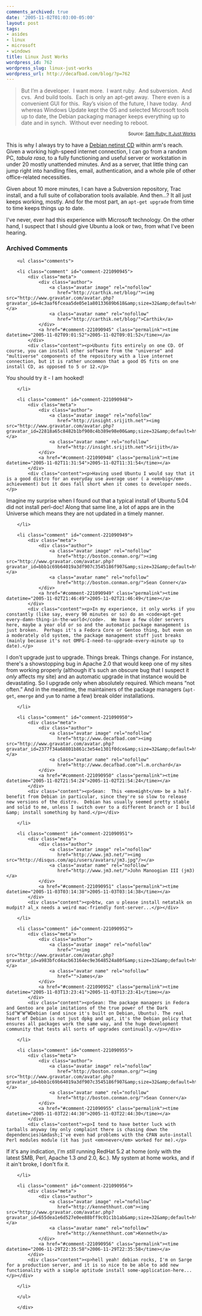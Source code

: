 ```yaml
---
comments_archived: true
date: '2005-11-02T01:03:00-05:00'
layout: post
tags:
- asides
- linux
- microsoft
- windows
title: Linux Just Works
wordpress_id: 762
wordpress_slug: linux-just-works
wordpress_url: http://decafbad.com/blog/?p=762
---
```

<blockquote cite="http://www.intertwingly.net/blog/2005/11/01/It-Just-Works">But I’m a developer.  I want more.  I want ruby.  And subversion.  And cvs.  And build tools.  Each is only an apt-get away.  There even is a convenient GUI for this.  Ray’s vision of the future, I have today.  And whereas Windows Update kept the OS and selected Microsoft tools up to date, the Debian packaging manager keeps everything up to date and in synch.  Without ever needing to reboot.</blockquote>
<small style="text-align:right; display:block">Source: <a href="http://www.intertwingly.net/blog/2005/11/01/It-Just-Works">Sam Ruby: It Just Works</a></small>

This is why I always try to have a [Debian netinst CD][ni] within arm's reach.  Given a working high-speed internet connection, I can go from a random PC, *tabula rasa*, to a fully functioning and useful server or workstation in under 20 mostly unattended minutes.  And as a server, that little thing can jump right into handling files, email, authentication, and a whole pile of other office-related necessities.

Given about 10 more minutes, I can have a Subversion repository, Trac install, and a full suite of collaboration tools available.  And then...?  It all just keeps working, mostly.  And for the most part, an `apt-get upgrade` from time to time keeps things up to date.

I've never, ever had this experience with Microsoft technology.  On the other hand, I suspect that I should give Ubuntu a look or two, from what I've been hearing.

[ni]: http://www.debian.org/CD/netinst/

<!-- tags: linux microsoft windows -->

<div id="comments" class="comments archived-comments">
            <h3>Archived Comments</h3>
            
        <ul class="comments">
            
        <li class="comment" id="comment-221090945">
            <div class="meta">
                <div class="author">
                    <a class="avatar image" rel="nofollow" 
                       href="http://carthik.net/blog/"><img src="http://www.gravatar.com/avatar.php?gravatar_id=4c3aaf6fceaa5de05e1a80133689b618&amp;size=32&amp;default=http://mediacdn.disqus.com/1320279820/images/noavatar32.png"/></a>
                    <a class="avatar name" rel="nofollow" 
                       href="http://carthik.net/blog/">Carthik</a>
                </div>
                <a href="#comment-221090945" class="permalink"><time datetime="2005-11-02T09:01:52">2005-11-02T09:01:52</time></a>
            </div>
            <div class="content"><p>Ubuntu fits entirely on one CD. Of course, you can install other software from the "universe" and "multiverse" components of the repository with a live internet connection, but it is rather uncommon that a good OS fits on one install CD, as opposed to 5 or 12.</p>

<p>You should try it - I am hooked!</p></div>
            
        </li>
    
        <li class="comment" id="comment-221090948">
            <div class="meta">
                <div class="author">
                    <a class="avatar image" rel="nofollow" 
                       href="http://insight.srijith.net"><img src="http://www.gravatar.com/avatar.php?gravatar_id=22818a65c8482b1bf908c4b389e98e00&amp;size=32&amp;default=http://mediacdn.disqus.com/1320279820/images/noavatar32.png"/></a>
                    <a class="avatar name" rel="nofollow" 
                       href="http://insight.srijith.net">Srijith</a>
                </div>
                <a href="#comment-221090948" class="permalink"><time datetime="2005-11-02T11:31:54">2005-11-02T11:31:54</time></a>
            </div>
            <div class="content"><p>Having used Ubuntu I would say that it is a good distro for an everyday use average user ( a <em>big</em> achievement) but it does fall short when it comes to developer needs. </p>

<p>Imagine my surprise when I found out that a typical install of Ubuntu 5.04 did not install perl-doc! Along that same line, a lot of apps are in the Universe which means they are not updated in a timely manner.</p></div>
            
        </li>
    
        <li class="comment" id="comment-221090949">
            <div class="meta">
                <div class="author">
                    <a class="avatar image" rel="nofollow" 
                       href="http://boston.conman.org/"><img src="http://www.gravatar.com/avatar.php?gravatar_id=bbb1c69b64019a3df907c3545186f907&amp;size=32&amp;default=http://mediacdn.disqus.com/1320279820/images/noavatar32.png"/></a>
                    <a class="avatar name" rel="nofollow" 
                       href="http://boston.conman.org/">Sean Conner</a>
                </div>
                <a href="#comment-221090949" class="permalink"><time datetime="2005-11-02T21:46:49">2005-11-02T21:46:49</time></a>
            </div>
            <div class="content"><p>In my experience, it only works if you constantly (like say, every 90 minutes or so) do an <code>apt-get every-damn-thing-in-the-world</code>.  We have a few older servers here, maybe a year old or so and the automatic package management is just broken.  Perhaps it's a Fedora Core or Gentoo thing, but even on a moderately old system, the package management stuff just breaks (mainly because it's not OMFG-I-need-to-upgrade-every-minute up to date).</p>

<p>I don't upgrade just to upgrade.  Things break.  Things change.  For instance, there's a showstopping bug in Apache 2.0 that would keep one of my sites from working properly (although it's such an obscure bug that I suspect it <em>only</em> affects my site) and an automatic upgrade in that instance would be devastating.  So I upgrade only when absolutely required.  Which means &ldquo;not often.&rdquo;  And in the meantime, the maintainers of the package managers (<code>apt-get</code>, <code>emerge</code> and <code>yum</code> to name a few) break older installations.</p></div>
            
        </li>
    
        <li class="comment" id="comment-221090950">
            <div class="meta">
                <div class="author">
                    <a class="avatar image" rel="nofollow" 
                       href="http://www.decafbad.com"><img src="http://www.gravatar.com/avatar.php?gravatar_id=2377f34a68801b861c3e54e1301f0dce&amp;size=32&amp;default=http://mediacdn.disqus.com/1320279820/images/noavatar32.png"/></a>
                    <a class="avatar name" rel="nofollow" 
                       href="http://www.decafbad.com">l.m.orchard</a>
                </div>
                <a href="#comment-221090950" class="permalink"><time datetime="2005-11-02T21:54:24">2005-11-02T21:54:24</time></a>
            </div>
            <div class="content"><p>Sean:  This <em>might</em> be a half-benefit from Debian in particular, since they're so slow to release new versions of the distro.  Debian has usually seemed pretty stable and solid to me, unless I switch over to a different branch or I build &amp; install something by hand.</p></div>
            
        </li>
    
        <li class="comment" id="comment-221090951">
            <div class="meta">
                <div class="author">
                    <a class="avatar image" rel="nofollow" 
                       href="http://www.jm3.net/"><img src="http://disqus.com/api/users/avatars/jm3.jpg"/></a>
                    <a class="avatar name" rel="nofollow" 
                       href="http://www.jm3.net/">John Manoogian III (jm3)</a>
                </div>
                <a href="#comment-221090951" class="permalink"><time datetime="2005-11-03T03:14:38">2005-11-03T03:14:38</time></a>
            </div>
            <div class="content"><p>btw, can u please install netatalk on mudpit? al_x needs a weird mac-friendly font-server...</p></div>
            
        </li>
    
        <li class="comment" id="comment-221090952">
            <div class="meta">
                <div class="author">
                    <a class="avatar image" rel="nofollow" 
                       href=""><img src="http://www.gravatar.com/avatar.php?gravatar_id=a983bfcd4acb63164ec9e3648524a80f&amp;size=32&amp;default=http://mediacdn.disqus.com/1320279820/images/noavatar32.png"/></a>
                    <a class="avatar name" rel="nofollow" 
                       href="">James</a>
                </div>
                <a href="#comment-221090952" class="permalink"><time datetime="2005-11-03T13:23:41">2005-11-03T13:23:41</time></a>
            </div>
            <div class="content"><p>Sean: The package managers in Fedora and Gentoo are pale imitations of the true power of the Dark Sid^W^W^WDebian (and since it's built on Debian, Ubuntu). The real heart of Debian is not just dpkg and apt, it's the Debian policy that ensures all packages work the same way, and the huge development community that tests all sorts of upgrades continually.</p></div>
            
        </li>
    
        <li class="comment" id="comment-221090955">
            <div class="meta">
                <div class="author">
                    <a class="avatar image" rel="nofollow" 
                       href="http://boston.conman.org/"><img src="http://www.gravatar.com/avatar.php?gravatar_id=bbb1c69b64019a3df907c3545186f907&amp;size=32&amp;default=http://mediacdn.disqus.com/1320279820/images/noavatar32.png"/></a>
                    <a class="avatar name" rel="nofollow" 
                       href="http://boston.conman.org/">Sean Conner</a>
                </div>
                <a href="#comment-221090955" class="permalink"><time datetime="2005-11-03T22:44:30">2005-11-03T22:44:30</time></a>
            </div>
            <div class="content"><p>I tend to have better luck with tarballs anyway (my only complaint there is chasing down the dependencies)&mdash;I've even had problems with the CPAN auto-install Perl modules module (it has just <em>never</em> worked for me).</p>

<p>If it's any indication, I'm <em>still</em> running RedHat 5.2 at home (only with the latest SMB, Perl, Apache 1.3 <em>and</em> 2.0, &amp;c.).  My system at home works, and if it ain't broke, I don't fix it.</p></div>
            
        </li>
    
        <li class="comment" id="comment-221090956">
            <div class="meta">
                <div class="author">
                    <a class="avatar image" rel="nofollow" 
                       href="http://kennethhunt.com"><img src="http://www.gravatar.com/avatar.php?gravatar_id=655dea1e6d527e0ee88bff9c01c1b1ab&amp;size=32&amp;default=http://mediacdn.disqus.com/1320279820/images/noavatar32.png"/></a>
                    <a class="avatar name" rel="nofollow" 
                       href="http://kennethhunt.com">Kenneth</a>
                </div>
                <a href="#comment-221090956" class="permalink"><time datetime="2006-11-29T22:35:58">2006-11-29T22:35:58</time></a>
            </div>
            <div class="content"><p>hell yeah! debian rocks, I'm on Sarge for a production server, and it is so nice to be able to add new functionality with a simple aptitude install some-application-here...</p></div>
            
        </li>
    
        </ul>
    
        </div>
    